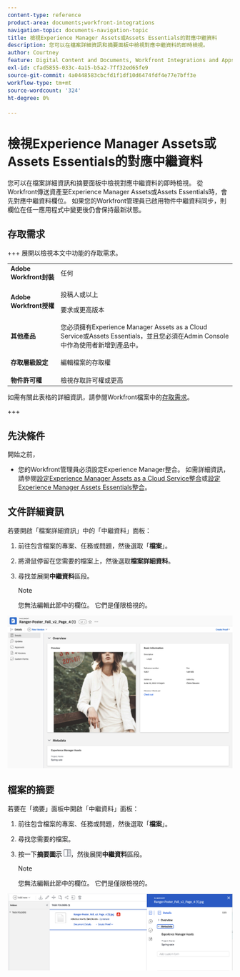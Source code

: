 ```yaml
---
content-type: reference
product-area: documents;workfront-integrations
navigation-topic: documents-navigation-topic
title: 檢視Experience Manager Assets或Assets Essentials的對應中繼資料
description: 您可以在檔案詳細資訊和摘要面板中檢視對應中繼資料的即時檢視。
author: Courtney
feature: Digital Content and Documents, Workfront Integrations and Apps
exl-id: cfad5855-033c-4a15-b5a2-7ff32ed65fe9
source-git-commit: 4a0448583cbcfd1f1df10d6474fdf4e77e7bff3e
workflow-type: tm+mt
source-wordcount: '324'
ht-degree: 0%

---
```


# 檢視Experience Manager Assets或Assets Essentials的對應中繼資料

您可以在檔案詳細資訊和摘要面板中檢視對應中繼資料的即時檢視。 從Workfront傳送資產至Experience Manager Assets或Assets Essentials時，會先對應中繼資料欄位。 如果您的Workfront管理員已啟用物件中繼資料同步，則欄位在任一應用程式中變更後仍會保持最新狀態。

## 存取需求

+++ 展開以檢視本文中功能的存取需求。

<table>
  <tr>
   <td><strong>Adobe Workfront封裝</strong>
   </td>
   <td>任何
   </td>
  </tr>
  <tr>
   <td><strong>Adobe Workfront授權</strong>
   </td>
   <td>
   <p>投稿人或以上</p>
   <p>要求或更高版本</p>
   </td>
  </tr>
  <tr>
   <td><strong>其他產品</strong>
   </td>
   <td>您必須擁有Experience Manager Assets as a Cloud Service或Assets Essentials，並且您必須在Admin Console中作為使用者新增到產品中。
   </td>
  </tr>
  <tr>
   <td><strong>存取層級設定</strong>
   </td>
   <td><p>編輯檔案的存取權</p>
   </td>
  </tr>
  <tr>
   <td><strong>物件許可權</strong>
   </td>
   <td>檢視存取許可權或更高
   </td>
  </tr>
</table>


如需有關此表格的詳細資訊，請參閱Workfront檔案中的[存取需求](/help/quicksilver/administration-and-setup/add-users/access-levels-and-object-permissions/access-level-requirements-in-documentation.md)。

+++

## 先決條件

開始之前，

* 您的Workfront管理員必須設定Experience Manager整合。 如需詳細資訊，請參閱[設定Experience Manager Assets as a Cloud Service整合](/help/quicksilver/administration-and-setup/configure-integrations/configure-aacs-integration.md)或[設定Experience Manager Assets Essentials整合](/help/quicksilver/documents/adobe-workfront-for-experience-manager-assets-essentials/setup-asset-essentials.md)。


## 文件詳細資訊

若要開啟「檔案詳細資訊」中的「中繼資料」面板：

1. 前往包含檔案的專案、任務或問題，然後選取「**檔案**」。
1. 將滑鼠停留在您需要的檔案上，然後選取&#x200B;**檔案詳細資料**。
1. 尋找並展開&#x200B;**中繼資料**&#x200B;區段。

   >[!NOTE]
   >
   >您無法編輯此節中的欄位。 它們是僅限檢視的。

![檔案詳細資料面板](assets/metadata-panel-doc-details.png)


## 檔案的摘要

若要在「摘要」面板中開啟「中繼資料」面板：

1. 前往包含檔案的專案、任務或問題，然後選取「**檔案**」。
1. 尋找您需要的檔案。
1. 按一下&#x200B;**摘要圖示** ![摘要圖示](assets/summary-panel-icon.png)，然後展開&#x200B;**中繼資料**&#x200B;區段。

   >[!NOTE]
   >
   >您無法編輯此節中的欄位。 它們是僅限檢視的。

![檔案的摘要](assets/metadata-panel-summary.png)
